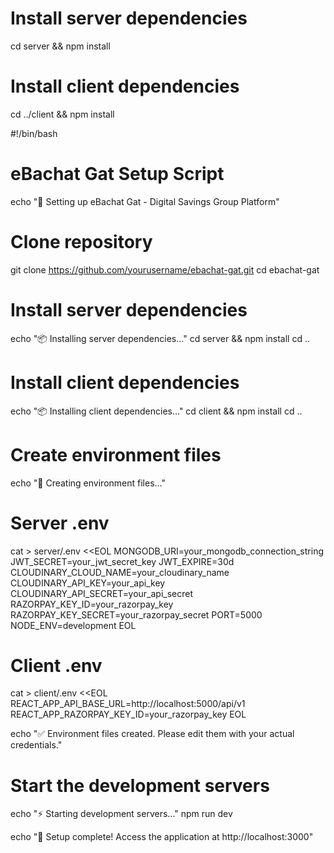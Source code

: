 # Install server dependencies
cd server && npm install

# Install client dependencies
cd ../client && npm install

#!/bin/bash

# eBachat Gat Setup Script
echo "🚀 Setting up eBachat Gat - Digital Savings Group Platform"

# Clone repository
git clone https://github.com/yourusername/ebachat-gat.git
cd ebachat-gat

# Install server dependencies
echo "📦 Installing server dependencies..."
cd server && npm install
cd ..

# Install client dependencies
echo "📦 Installing client dependencies..."
cd client && npm install
cd ..

# Create environment files
echo "🔧 Creating environment files..."

# Server .env
cat > server/.env <<EOL
MONGODB_URI=your_mongodb_connection_string
JWT_SECRET=your_jwt_secret_key
JWT_EXPIRE=30d
CLOUDINARY_CLOUD_NAME=your_cloudinary_name
CLOUDINARY_API_KEY=your_api_key
CLOUDINARY_API_SECRET=your_api_secret
RAZORPAY_KEY_ID=your_razorpay_key
RAZORPAY_KEY_SECRET=your_razorpay_secret
PORT=5000
NODE_ENV=development
EOL

# Client .env
cat > client/.env <<EOL
REACT_APP_API_BASE_URL=http://localhost:5000/api/v1
REACT_APP_RAZORPAY_KEY_ID=your_razorpay_key
EOL

echo "✅ Environment files created. Please edit them with your actual credentials."

# Start the development servers
echo "⚡ Starting development servers..."
npm run dev

echo "🎉 Setup complete! Access the application at http://localhost:3000"
